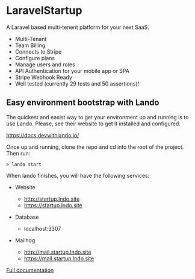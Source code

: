 # LaravelStartup

A Laravel based multi-tenent platform for your next SaaS.

- Multi-Tenant
- Team Billing
- Connects to Stripe
- Configure plans
- Manage users and roles
- API Authentication for your mobile app or SPA
- Stripe Webhook Ready
- Well tested (currently 29 tests and 50 assertions)!

## Easy environment bootstrap with Lando

The quickest and easist way to get your environment up and running is to use Lando. Please, see their website to get it installed and configured.

https://docs.devwithlando.io/

Once up and running, clone the repo and cd into the root of the project. Then run:

```
> lando start
```

When lando finishes, you will have the following services:

- Website

  - http://startup.lndo.site
  - https://startup.lndo.site

- Database

  - localhost:3307

- Mailhog
  - http://mail.startup.lndo.site
  - https://mail.startup.lndo.site

[Full documentation](https://startup.infrontlabs.com)
